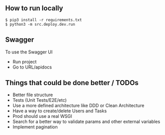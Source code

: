 ## How to run locally

```python3
$ pip3 install -r requirements.txt
$ python3 -m src.deploy.dev.run
```
## Swagger
To use the Swagger UI 
- Run project 
- Go to URL/apidocs

## Things that could be done better / TODOs 
- Better file structure
- Tests (Unit Tests/E2E/etc)
- Use a more defined architecture like DDD or Clean Architecture
- Have a way to create/delete Users and Tasks
- Prod should use a real WSGI
- Search for a better way to validate params and other external variables
- Implement pagination